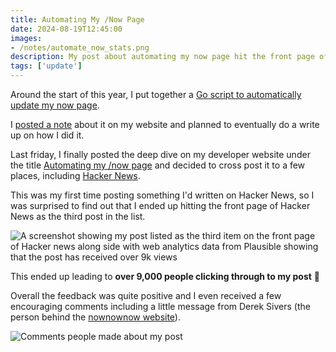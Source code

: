 ```yaml
---
title: Automating My /Now Page
date: 2024-08-19T12:45:00
images: 
- /notes/automate_now_stats.png
description: My post about automating my now page hit the front page of Hacker News!
tags: ['update']
---
```


Around the start of this year, I put together a [Go script to automatically update my now page](https://github.com/skyth3r/automate-now).

I [posted a note](/notes/automating-now) about it on my website and planned to eventually do a write up on how I did it.

Last friday, I finally posted the deep dive on my developer website under the title [Automating my /now page](https://akashgoswami.dev/posts/automating-my-now-page/) and decided to cross post it to a few places, including [Hacker News](https://news.ycombinator.com/item?id=41264716#41270859).

This was my first time posting something I'd written on Hacker News, so I was surprised to find out that I ended up hitting the front page of Hacker News as the third post in the list.

![A screenshot showing my post listed as the third item on the front page of Hacker news along side with web analytics data from Plausible showing that the post has received over 9k views](/notes/automate_now_stats.png)

This ended up leading to **over 9,000 people clicking through to my post** 🤯

Overall the feedback was quite positive and I even received a few encouraging comments including a little message from Derek Sivers (the person behind the [nownownow website](https://nownownow.com/)).

![Comments people made about my post](/notes/automate_now_comments.png)

